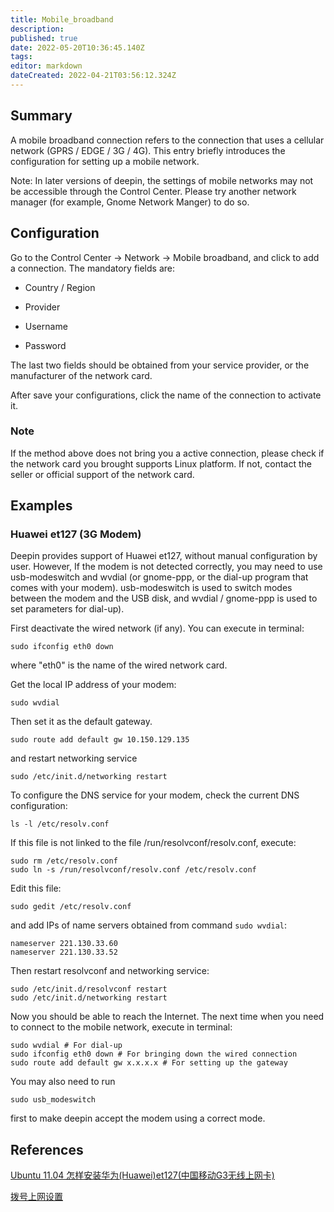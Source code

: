 ```yaml
---
title: Mobile_broadband
description: 
published: true
date: 2022-05-20T10:36:45.140Z
tags: 
editor: markdown
dateCreated: 2022-04-21T03:56:12.324Z
---
```


## Summary

A mobile broadband connection refers to the connection that uses a cellular network (GPRS / EDGE / 3G / 4G). This entry briefly introduces the configuration for setting up a mobile network.

Note: In later versions of deepin, the settings of mobile networks may not be accessible through the Control Center. Please try another network manager (for example, Gnome Network Manger) to do so.

## Configuration

Go to the Control Center -> Network -> Mobile broadband, and click to add a connection. The mandatory fields are:

* Country / Region

* Provider

* Username

* Password

The last two fields should be obtained from your service provider, or the manufacturer of the network card.

After save your configurations, click the name of the connection to activate it.

### Note

If the method above does not bring you a active connection, please check if the network card you brought supports Linux platform. If not, contact the seller or official support of the network card.

## Examples

### Huawei et127 (3G Modem)

Deepin provides support of Huawei et127, without manual configuration by user. However, If the modem is not detected correctly, you may need to use usb-modeswitch and wvdial (or gnome-ppp, or the dial-up program that comes with your modem). usb-modeswitch is used to switch modes between the modem and the USB disk, and wvdial / gnome-ppp is used to set parameters for dial-up).

First deactivate the wired network (if any). You can execute in terminal:

    sudo ifconfig eth0 down

where "eth0" is the name of the wired network card.

Get the local IP address of your modem:

    sudo wvdial

Then set it as the default gateway.

    sudo route add default gw 10.150.129.135

and restart networking service

    sudo /etc/init.d/networking restart

To configure the DNS service for your modem, check the current DNS configuration:

    ls -l /etc/resolv.conf

If this file is not linked to the file /run/resolvconf/resolv.conf, execute:

    sudo rm /etc/resolv.conf
    sudo ln -s /run/resolvconf/resolv.conf /etc/resolv.conf 

Edit this file:

    sudo gedit /etc/resolv.conf

and add IPs of name servers obtained from command `sudo wvdial`:

    nameserver 221.130.33.60
    nameserver 221.130.33.52

Then restart resolvconf and networking service:

    sudo /etc/init.d/resolvconf restart
    sudo /etc/init.d/networking restart

Now you should be able to reach the Internet. The next time when you need to connect to the mobile network, execute in terminal:

    sudo wvdial # For dial-up
    sudo ifconfig eth0 down # For bringing down the wired connection
    sudo route add default gw x.x.x.x # For setting up the gateway

You may also need to run

    sudo usb_modeswitch

first to make deepin accept the modem using a correct mode.

## References

[Ubuntu 11.04 怎样安装华为(Huawei)et127(中国移动G3无线上网卡)](http://zhidao.baidu.com/question/320409484.html)

[拨号上网设置](http://wiki.linuxdeepin.com/index.php/ADSL_%E6%8B%A8%E5%8F%B7%E4%B8%8A%E7%BD%91%E8%AE%BE%E7%BD%AE)
